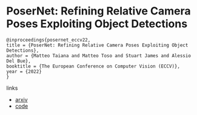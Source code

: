 # PoserNet: Refining Relative Camera Poses Exploiting Object Detections

```
@inproceedings{posernet_eccv22,
title = {PoserNet: Refining Relative Camera Poses Exploiting Object Detections},
author = {Matteo Taiana and Matteo Toso and Stuart James and Alessio Del Bue},
booktitle = {The European Conference on Computer Vision (ECCV)},
year = {2022}
}
```

links
- [arxiv](https://arxiv.org/abs/2207.09445)
- [code](https://github.com/IIT-PAVIS/PoserNet)
